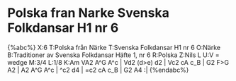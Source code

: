 # Polska fran Narke Svenska Folkdansar H1 nr 6

{%abc%}
X:6
T:Polska från Närke
T:Svenska Folkdansar H1 nr 6
O:Närke
B:Traditioner av Svenska Folkdansar Häfte 1, nr 6
R:Polska
Z:Nils L
U:V = wedge
M:3/4
L:1/8
K:Am
VA2 A^G A^c | Vd2 (d>e) d2 | Vc2 cA c_B | G2 F>G A2 |
A2 A^G A^c | ^c2 d4 | =c2 cA c_B | G2 A4 :|
{%endabc%}
